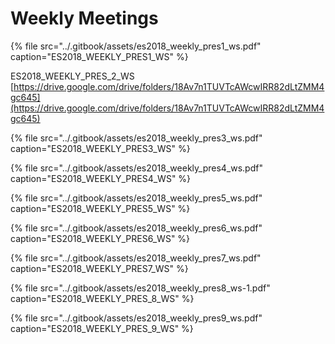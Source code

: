 # Weekly Meetings

{% file src="../.gitbook/assets/es2018\_weekly\_pres1\_ws.pdf" caption="ES2018\_WEEKLY\_PRES1\_WS" %}

ES2018\_WEEKLY\_PRES\_2\_WS   [https://drive.google.com/drive/folders/18Av7n1TUVTcAWcwIRR82dLtZMM4gc645](https://drive.google.com/drive/folders/18Av7n1TUVTcAWcwIRR82dLtZMM4gc645)

{% file src="../.gitbook/assets/es2018\_weekly\_pres3\_ws.pdf" caption="ES2018\_WEEKLY\_PRES3\_WS" %}

{% file src="../.gitbook/assets/es2018\_weekly\_pres4\_ws.pdf" caption="ES2018\_WEEKLY\_PRES4\_WS" %}

{% file src="../.gitbook/assets/es2018\_weekly\_pres5\_ws.pdf" caption="ES2018\_WEEKLY\_PRES5\_WS" %}

{% file src="../.gitbook/assets/es2018\_weekly\_pres6\_ws.pdf" caption="ES2018\_WEEKLY\_PRES6\_WS" %}

{% file src="../.gitbook/assets/es2018\_weekly\_pres7\_ws.pdf" caption="ES2018\_WEEKLY\_PRES7\_WS" %}

{% file src="../.gitbook/assets/es2018\_weekly\_pres8\_ws-1.pdf" caption="ES2018\_WEEKLY\_PRES\_8\_WS" %}

{% file src="../.gitbook/assets/es2018\_weekly\_pres9\_ws.pdf" caption="ES2018\_WEEKLY\_PRES\_9\_WS" %}

